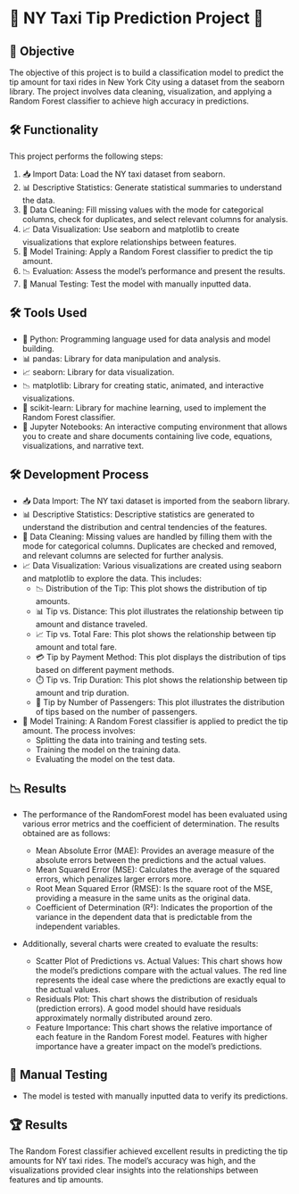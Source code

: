 # 🚖 NY Taxi Tip Prediction Project 🚖

## 🎯 Objective

The objective of this project is to build a classification model to predict the tip amount for taxi rides in New York City using a dataset from the seaborn library. The project involves data cleaning, visualization, and applying a Random Forest classifier to achieve high accuracy in predictions.

## 🛠️ Functionality

This project performs the following steps:
1. 📥 Import Data: Load the NY taxi dataset from seaborn.
2. 📊 Descriptive Statistics: Generate statistical summaries to understand the data.
3. 🧹 Data Cleaning: Fill missing values with the mode for categorical columns, check for duplicates, and select relevant columns for analysis.
4. 📈 Data Visualization: Use seaborn and matplotlib to create visualizations that explore relationships between features.
5. 🌲 Model Training: Apply a Random Forest classifier to predict the tip amount.
6. 📉 Evaluation: Assess the model’s performance and present the results.
7. 📝 Manual Testing: Test the model with manually inputted data.
   
## 🛠️ Tools Used
- 🐍 Python: Programming language used for data analysis and model building.
- 📊 pandas: Library for data manipulation and analysis.
- 📈 seaborn: Library for data visualization.
- 📉 matplotlib: Library for creating static, animated, and interactive visualizations.
- 🤖 scikit-learn: Library for machine learning, used to implement the Random Forest classifier.
- 📓 Jupyter Notebooks: An interactive computing environment that allows you to create and share documents containing live code, equations, visualizations, and narrative text.
  
## 🛠️ Development Process
- 📥 Data Import: The NY taxi dataset is imported from the seaborn library.
- 📊 Descriptive Statistics: Descriptive statistics are generated to understand the distribution and central tendencies of the features.
- 🧹 Data Cleaning: Missing values are handled by filling them with the mode for categorical columns. Duplicates are checked and removed, and relevant columns are selected for further analysis.
- 📈 Data Visualization: Various visualizations are created using seaborn and matplotlib to explore the data. This includes:
   - 📉 Distribution of the Tip: This plot shows the distribution of tip amounts.
   - 📊 Tip vs. Distance: This plot illustrates the relationship between tip amount and distance traveled.
   - 📈 Tip vs. Total Fare: This plot shows the relationship between tip amount and total fare.
   - 💳 Tip by Payment Method: This plot displays the distribution of tips based on different payment methods.
   - ⏱️ Tip vs. Trip Duration: This plot shows the relationship between tip amount and trip duration.
   - 👥 Tip by Number of Passengers: This plot illustrates the distribution of tips based on the number of passengers.
- 🌲 Model Training: A Random Forest classifier is applied to predict the tip amount. The process involves:
   - Splitting the data into training and testing sets.
   - Training the model on the training data.
   - Evaluating the model on the test data.
     
## 📉 Results
 - The performance of the RandomForest model has been evaluated using various error metrics and the coefficient of determination. The results obtained are as follows:
   - Mean Absolute Error (MAE): Provides an average measure of the absolute errors between the predictions and the actual values.
   - Mean Squared Error (MSE): Calculates the average of the squared errors, which penalizes larger errors more.
   - Root Mean Squared Error (RMSE): Is the square root of the MSE, providing a measure in the same units as the original data.
   - Coefficient of Determination (R²): Indicates the proportion of the variance in the dependent data that is predictable from the independent variables.
   
 - Additionally, several charts were created to evaluate the results:
   - Scatter Plot of Predictions vs. Actual Values: This chart shows how the model’s predictions compare with the actual values. The red line represents the ideal case where the predictions are exactly equal to the 
     actual values.
   - Residuals Plot: This chart shows the distribution of residuals (prediction errors). A good model should have residuals approximately normally distributed around zero.
   - Feature Importance: This chart shows the relative importance of each feature in the Random Forest model. Features with higher importance have a greater impact on the model’s predictions.

## 📝 Manual Testing
 - The model is tested with manually inputted data to verify its predictions.

## 🏆 Results
The Random Forest classifier achieved excellent results in predicting the tip amounts for NY taxi rides. The model’s accuracy was high, and the visualizations provided clear insights into the relationships between features and tip amounts.
